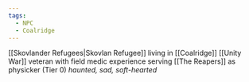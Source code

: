 ```yaml
---
tags:
  - NPC
  - Coalridge
---
```

[[Skovlander Refugees|Skovlan Refugee]] living in [[Coalridge]]
[[Unity War]] veteran with field medic experience
serving [[The Reapers]] as physicker (Tier 0)
*haunted, sad, soft-hearted*